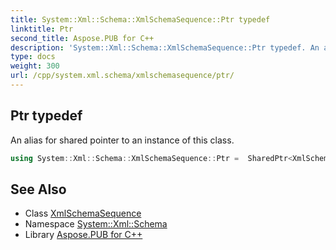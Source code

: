 ```yaml
---
title: System::Xml::Schema::XmlSchemaSequence::Ptr typedef
linktitle: Ptr
second_title: Aspose.PUB for C++
description: 'System::Xml::Schema::XmlSchemaSequence::Ptr typedef. An alias for shared pointer to an instance of this class in C++.'
type: docs
weight: 300
url: /cpp/system.xml.schema/xmlschemasequence/ptr/
---
```

## Ptr typedef


An alias for shared pointer to an instance of this class.

```cpp
using System::Xml::Schema::XmlSchemaSequence::Ptr =  SharedPtr<XmlSchemaSequence>
```

## See Also

* Class [XmlSchemaSequence](../)
* Namespace [System::Xml::Schema](../../)
* Library [Aspose.PUB for C++](../../../)

